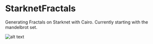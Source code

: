 # StarknetFractals
Generating Fractals on Starknet with Cairo. Currently starting with the mandelbrot set.

![alt text](https://github.com/orlandothefraser/StarknetFractals/blob/main/images/mandelbrot_10_25.png)

